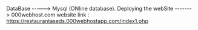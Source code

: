 DataBase -----> Mysql (ONline database).
Deploying the webSite -------> 000webhost.com
website link : https://restaurantaseds.000webhostapp.com/index1.php
